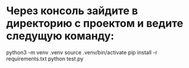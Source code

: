 # Через консоль зайдите в директорию с проектом и ведите следущую команду:

python3 -m venv .venv
source .venv/bin/activate
pip install -r requirements.txt
python test.py
